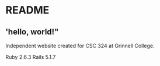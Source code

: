 # README

## 'hello, world!"

Independent website created for CSC 324 at Grinnell College. 

Ruby 2.6.3
Rails 5.1.7
